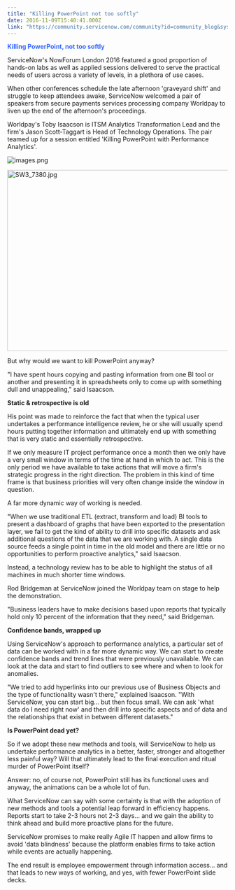 ```yaml
---
title: "Killing PowerPoint not too softly"
date: 2016-11-09T15:40:41.000Z
link: "https://community.servicenow.com/community?id=community_blog&sys_id=774da229dbd0dbc01dcaf3231f9619e2"
---
```

<p><strong style="color: #3366ff;">Killing PowerPoint, not too softly</strong></p><p></p><p>ServiceNow's NowForum London 2016 featured a good proportion of hands-on labs as well as applied sessions delivered to serve the practical needs of users across a variety of levels, in a plethora of use cases. </p><p></p><p>When other conferences schedule the late afternoon 'graveyard shift' and struggle to keep attendees awake, ServiceNow welcomed a pair of speakers from secure payments services processing company Worldpay to liven up the end of the afternoon's proceedings.</p><p></p><p>Worldpay's Toby Isaacson is ITSM Analytics Transformation Lead and the firm's Jason Scott-Taggart is Head of Technology Operations. The pair teamed up for a session entitled 'Killing PowerPoint with Performance Analytics'.</p><p></p><p><img  alt="images.png" class="image-2 jive-image" src="4c32c8cadb985fc068c1fb651f961930.iix" style="height: auto;"/></p><p></p><p><img  alt="SW3_7380.jpg" class="image-1 jive-image" src="0643ec0edb105f048c8ef4621f961963.iix" style="width: 620px; height: 414px;"/></p><p></p><p>But why would we want to kill PowerPoint anyway?</p><p></p><p>"I have spent hours copying and pasting information from one BI tool or another and presenting it in spreadsheets only to come up with something dull and unappealing," said Isaacson.</p><p></p><p><strong>Static &amp; retrospective is old</strong></p><p></p><p>His point was made to reinforce the fact that when the typical user undertakes a performance intelligence review, he or she will usually spend hours putting together information and ultimately end up with something that is very static and essentially retrospective.</p><p></p><p>If we only measure IT project performance once a month then we only have a very small window in terms of the time at hand in which to act. This is the only period we have available to take actions that will move a firm's strategic progress in the right direction. The problem in this kind of time frame is that business priorities will very often change inside the window in question.</p><p></p><p>A far more dynamic way of working is needed.</p><p></p><p>"When we use traditional ETL (extract, transform and load) BI tools to present a dashboard of graphs that have been exported to the presentation layer, we fail to get the kind of ability to drill into specific datasets and ask additional questions of the data that we are working with. A single data source feeds a single point in time in the old model and there are little or no opportunities to perform proactive analytics," said Isaacson.</p><p></p><p>Instead, a technology review has to be able to highlight the status of all machines in much shorter time windows.</p><p></p><p>Rod Bridgeman at ServiceNow joined the Worldpay team on stage to help the demonstration.</p><p></p><p>"Business leaders have to make decisions based upon reports that typically hold only 10 percent of the information that they need," said Bridgeman.</p><p></p><p><strong>Confidence bands, wrapped up </strong></p><p></p><p>Using ServiceNow's approach to performance analytics, a particular set of data can be worked with in a far more dynamic way. We can start to create confidence bands and trend lines that were previously unavailable. We can look at the data and start to find outliers to see where and when to look for anomalies. </p><p></p><p>"We tried to add hyperlinks into our previous use of Business Objects and the type of functionality wasn't there," explained Isaacson. "With ServiceNow, you can start big… but then focus small. We can ask 'what data do I need right now' and then drill into specific aspects and of data and the relationships that exist in between different datasets."</p><p><strong> </strong></p><p><strong>Is PowerPoint dead yet?</strong></p><p></p><p>So if we adopt these new methods and tools, will ServiceNow to help us undertake performance analytics in a better, faster, stronger and altogether less painful way? Will that ultimately lead to the final execution and ritual murder of PowerPoint itself?</p><p></p><p>Answer: no, of course not, PowerPoint still has its functional uses and anyway, the animations can be a whole lot of fun.</p><p></p><p>What ServiceNow can say with some certainty is that with the adoption of new methods and tools a potential leap forward in efficiency happens. Reports start to take 2-3 hours not 2-3 days… and we gain the ability to think ahead and build more proactive plans for the future. </p><p></p><p>ServiceNow promises to make really Agile IT happen and allow firms to avoid 'data blindness' because the platform enables firms to take action while events are actually happening.</p><p></p><p>The end result is employee empowerment through information access… and that leads to new ways of working, and yes, with fewer PowerPoint slide decks.   </p>